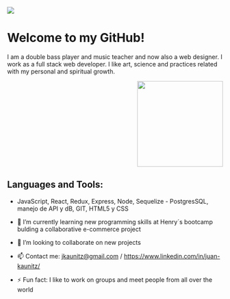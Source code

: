 
<p align='left'>
    <img src='https://media-exp1.licdn.com/dms/image/C5616AQG3CHqNXNRMbQ/profile-displaybackgroundimage-shrink_200_800/0/1620253073660?e=1632960000&v=beta&t=vFTdhfbnL-uJZXuhapJ_kxEVGku2P1iPtL2YPjCdOK0' </img>
</p>

# Welcome to my GitHub!

I am a double bass player and music teacher and now also a web designer. 
I work as a full stack web developer. 
I like art, science and practices related with my personal and spiritual growth.

<p align="right">
  <img height="200" src="https://e7.pngegg.com/pngimages/292/452/png-clipart-graphics-drawing-double-bass-musician-jazz-musical-instruments-monochrome-double-bass-thumbnail.png" />
</p>

## Languages and Tools:

- JavaScript, React, Redux, Express, Node, Sequelize - PostgresSQL, manejo de API y dB, GIT, HTML5 y CSS 

- 🌱 I’m currently learning new programming skills at Henry´s bootcamp bulding a collaborative e-commerce project 
- 👯 I’m looking to collaborate on new projects
- 📫 Contact me: jkaunitz@gmail.com  / https://www.linkedin.com/in/juan-kaunitz/
- ⚡ Fun fact: I like to work on groups and meet people from all over the world




